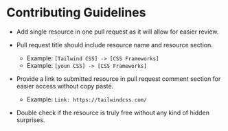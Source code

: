# Contributing Guidelines

- Add single resource in one pull request as it will allow for easier review.

- Pull request title should include resource name and resource section.
  - Example: `[Tailwind CSS] -> [CSS Frameworks]`
  - Example: `[youn CSS] -> [CSS Frameworks]`

- Provide a link to submitted resource in pull request comment section for easier access without copy paste.
  - Example: `Link: https://tailwindcss.com/`

- Double check if the resource is truly free without any kind of hidden surprises.
